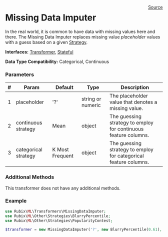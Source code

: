 <p><span style="float:right;"><a href="https://github.com/RubixML/RubixML/blob/master/src/Transformers/MissingDataImputer.php">Source</a></span></p>

# Missing Data Imputer
In the real world, it is common to have data with missing values here and there. The Missing Data Imputer replaces missing value *placeholder* values with a guess based on a given [Strategy](#guessing-strategies).

**Interfaces:** [Transformer](#transformers), [Stateful](#stateful)

**Data Type Compatibility:** Categorical, Continuous

### Parameters
| # | Param | Default | Type | Description |
|---|---|---|---|---|
| 1 | placeholder | '?' | string or numeric | The placeholder value that denotes a missing value. |
| 2 | continuous strategy | Mean | object | The guessing strategy to employ for continuous feature columns. |
| 3 | categorical strategy | K Most Frequent | object | The guessing strategy to employ for categorical feature columns. |

### Additional Methods
This transformer does not have any additional methods.

### Example
```php
use Rubix\ML\Transformers\MissingDataImputer;
use Rubix\ML\Other\Strategies\BlurryPercentile;
use Rubix\ML\Other\Strategies\PopularityContest;

$transformer = new MissingDataImputer('?', new BlurryPercentile(0.61), new PopularityContest());
```